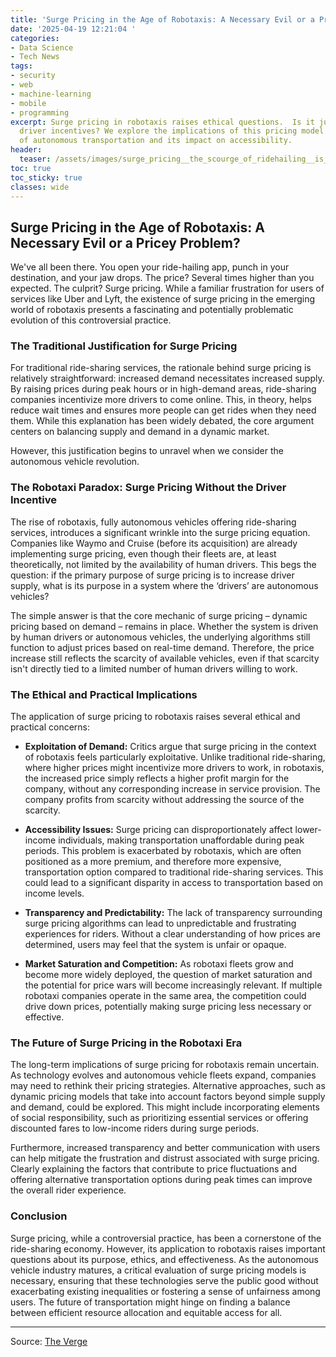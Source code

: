 ```yaml
---
title: 'Surge Pricing in the Age of Robotaxis: A Necessary Evil or a Pricey Problem?'
date: '2025-04-19 12:21:04 '
categories:
- Data Science
- Tech News
tags:
- security
- web
- machine-learning
- mobile
- programming
excerpt: Surge pricing in robotaxis raises ethical questions.  Is it justified without
  driver incentives? We explore the implications of this pricing model for the future
  of autonomous transportation and its impact on accessibility.
header:
  teaser: /assets/images/surge_pricing__the_scourge_of_ridehailing__is_evol_20250419122104.jpg
toc: true
toc_sticky: true
classes: wide
---
```


## Surge Pricing in the Age of Robotaxis: A Necessary Evil or a Pricey Problem?

We've all been there.  You open your ride-hailing app, punch in your destination, and your jaw drops.  The price?  Several times higher than you expected. The culprit? Surge pricing.  While a familiar frustration for users of services like Uber and Lyft, the existence of surge pricing in the emerging world of robotaxis presents a fascinating and potentially problematic evolution of this controversial practice.

### The Traditional Justification for Surge Pricing

For traditional ride-sharing services, the rationale behind surge pricing is relatively straightforward: increased demand necessitates increased supply.  By raising prices during peak hours or in high-demand areas, ride-sharing companies incentivize more drivers to come online.  This, in theory, helps reduce wait times and ensures more people can get rides when they need them.  While this explanation has been widely debated, the core argument centers on balancing supply and demand in a dynamic market.

However, this justification begins to unravel when we consider the autonomous vehicle revolution.

### The Robotaxi Paradox: Surge Pricing Without the Driver Incentive

The rise of robotaxis, fully autonomous vehicles offering ride-sharing services, introduces a significant wrinkle into the surge pricing equation.  Companies like Waymo and Cruise (before its acquisition) are already implementing surge pricing, even though their fleets are, at least theoretically, not limited by the availability of human drivers.  This begs the question: if the primary purpose of surge pricing is to increase driver supply, what is its purpose in a system where the ‘drivers’ are autonomous vehicles?

The simple answer is that the core mechanic of surge pricing – dynamic pricing based on demand – remains in place.  Whether the system is driven by human drivers or autonomous vehicles, the underlying algorithms still function to adjust prices based on real-time demand.  Therefore, the price increase still reflects the scarcity of available vehicles, even if that scarcity isn't directly tied to a limited number of human drivers willing to work.

### The Ethical and Practical Implications

The application of surge pricing to robotaxis raises several ethical and practical concerns:

* **Exploitation of Demand:** Critics argue that surge pricing in the context of robotaxis feels particularly exploitative.  Unlike traditional ride-sharing, where higher prices might incentivize more drivers to work, in robotaxis, the increased price simply reflects a higher profit margin for the company, without any corresponding increase in service provision. The company profits from scarcity without addressing the source of the scarcity. 

* **Accessibility Issues:**  Surge pricing can disproportionately affect lower-income individuals, making transportation unaffordable during peak periods.  This problem is exacerbated by robotaxis, which are often positioned as a more premium, and therefore more expensive, transportation option compared to traditional ride-sharing services. This could lead to a significant disparity in access to transportation based on income levels.

* **Transparency and Predictability:** The lack of transparency surrounding surge pricing algorithms can lead to unpredictable and frustrating experiences for riders.  Without a clear understanding of how prices are determined, users may feel that the system is unfair or opaque.

* **Market Saturation and Competition:**  As robotaxi fleets grow and become more widely deployed, the question of market saturation and the potential for price wars will become increasingly relevant.  If multiple robotaxi companies operate in the same area, the competition could drive down prices, potentially making surge pricing less necessary or effective.

### The Future of Surge Pricing in the Robotaxi Era

The long-term implications of surge pricing for robotaxis remain uncertain.  As technology evolves and autonomous vehicle fleets expand, companies may need to rethink their pricing strategies.  Alternative approaches, such as dynamic pricing models that take into account factors beyond simple supply and demand, could be explored.  This might include incorporating elements of social responsibility, such as prioritizing essential services or offering discounted fares to low-income riders during surge periods.

Furthermore, increased transparency and better communication with users can help mitigate the frustration and distrust associated with surge pricing.  Clearly explaining the factors that contribute to price fluctuations and offering alternative transportation options during peak times can improve the overall rider experience.

### Conclusion

Surge pricing, while a controversial practice, has been a cornerstone of the ride-sharing economy.  However, its application to robotaxis raises important questions about its purpose, ethics, and effectiveness.  As the autonomous vehicle industry matures, a critical evaluation of surge pricing models is necessary, ensuring that these technologies serve the public good without exacerbating existing inequalities or fostering a sense of unfairness among users. The future of transportation might hinge on finding a balance between efficient resource allocation and equitable access for all.

---

Source: [The Verge](https://www.theverge.com/autonomous-cars/652010/robotaxi-surge-pricing-waymo-uber-price-demand)